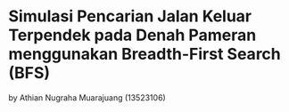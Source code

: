 # Simulasi Pencarian Jalan Keluar Terpendek pada Denah Pameran menggunakan Breadth-First Search (BFS)
by Athian Nugraha Muarajuang (13523106)
<br>